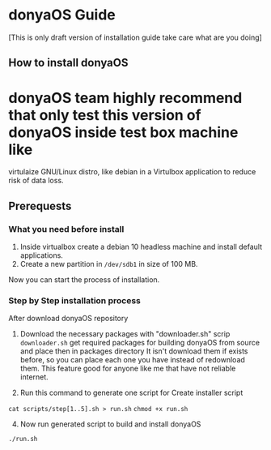 # donyaOS Guide

[This is only draft version of installation guide take care what are you doing]

## How to install donyaOS

# donyaOS team highly recommend that only test this version of donyaOS inside test box machine like 
virtulaize GNU/Linux distro, like debian in a Virtulbox application to reduce risk of data loss.

## Prerequests

### What you need before install

1. Inside virtualbox create a debian 10 headless machine and install default applications.
2. Create a new partition in `/dev/sdb1` in size of 100 MB.

Now you can start the process of installation.

### Step by Step installation process

After download donyaOS repository 

1. Download the necessary packages with "downloader.sh" scrip
`downloader.sh` get required packages for building donyaOS from source and place then in packages directory 
It isn't download them if exists before, so you can place each one you have instead of redownload them.
This feature good for anyone like me that have not reliable internet.

2. Run this command to generate one script for Create installer script

`cat scripts/step[1..5].sh > run.sh`
`chmod +x run.sh`

4. Now run generated script to build and install donyaOS

`./run.sh`


